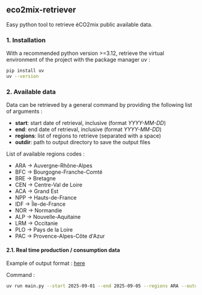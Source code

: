 ## eco2mix-retriever

Easy python tool to retrieve éCO2mix public available data.

### 1. Installation

With a recommended python version >=3.12, retrieve the virtual environment of the project with the package manager *uv* :

```bash
pip install uv
uv --version
```

### 2. Available data

Data can be retrieved by a general command by providing the following list of arguments : 
* **start**: start date of retrieval, inclusive (format *YYYY-MM-DD*)
* **end**: end date of retrieval, inclusive (format *YYYY-MM-DD*)
* **regions**: list of regions to retrieve (separated with a space)
* **outdir**: path to output directory to save the output files

List of available regions codes : 
* ARA -> Auvergne-Rhône-Alpes
* BFC -> Bourgogne-Franche-Comté
* BRE -> Bretagne
* CEN -> Centre-Val de Loire
* ACA -> Grand Est
* NPP -> Hauts-de-France
* IDF -> Île-de-France
* NOR -> Normandie
* ALP -> Nouvelle-Aquitaine
* LRM -> Occitanie
* PLO -> Pays de la Loire
* PAC -> Provence-Alpes-Côte d'Azur

#### 2.1. Real time production / consumption data

Example of output format : [here](./data/eco2mix_ARA_2025-09-01.csv)

Command : 
```bash
uv run main.py --start 2025-09-01 --end 2025-09-05 --regions ARA --outdir ./data
```


